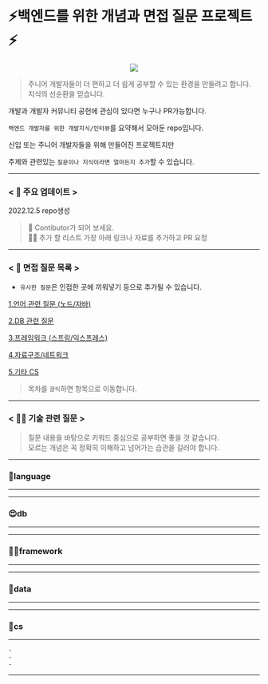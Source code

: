 # ⚡백엔드를 위한 개념과 면접 질문 프로젝트⚡

<p align="center">
<img src="https://user-images.githubusercontent.com/65226760/159248765-51037aec-e5e5-4bf5-8563-95ebc5f4c5cd.png" align="center">
</p>   

> 주니어 개발자들이 더 편하고 더 쉽게 공부할 수 있는 환경을 만들려고 합니다.  
> 지식의 선순환을 믿습니다.  


개발과 개발자 커뮤니티 공헌에 관심이 있다면 누구나 PR가능합니다. 

`백엔드 개발자를 위한 개발지식/인터뷰`를 요약해서 모아둔 repo입니다.

신입 또는 주니어 개발자들을 위해 만들어진 프로젝트지만  

주제와 관련있는 `질문이나 지식이라면 얼마든지 추가`할 수 있습니다.

---  



### < 📣 주요 업데이트 >

2022.12.5 repo생성  

  
  
> 💏 Contibutor가 되어 보세요.  
> 👩‍🎓 추가 할 리스트 가장 아래 링크나 자료를 추가하고 PR 요청 

--- 
### < 🔎 면접 질문 목록 >

* `유사한 질문`은 인접한 곳에 끼워넣기 등으로 추가될 수 있습니다.  



[1.언어 관련 질문 (노드/자바) ](#language)  

[2.DB 관련 질문](#db)  

[3.프레임워크 (스프링/익스프레스) ](#framework)  

[4.자료구조/네트워크](#data)  

[5.기타 CS](#cs)  

> 목차를 `클릭`하면 항목으로 이동합니다.  

--- 
  
  

### < 👨‍💻 기술 관련 질문 >  

> 질문 내용을 바탕으로 키워드 중심으로 공부하면 좋을 것 같습니다.  
> 모르는 개념은 꼭 정확히 이해하고 넘어가는 습관을 길러야 합니다.  

--- 
### 💝language
--- 


    

  
  
--- 
### 😍db
--- 


    
 
--- 
### 👨‍🌾framework
--- 


    
  
  
--- 
### 🐍data
--- 
   



--- 
### 🍗cs
--- 



    
    

    
    -
    -
    -
--- 
